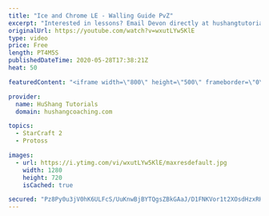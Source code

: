 ```yaml
---
title: "Ice and Chrome LE - Walling Guide PvZ"
excerpt: "Interested in lessons? Email Devon directly at hushangtutorials@outlook.com ------------------------------------------------------------------------------------------------------- Want to support HuShang Tutorials directly? Patreon is a website where you can contribute a monthly donation that will help"
originalUrl: https://youtube.com/watch?v=wxutLYw5KlE
type: video
price: Free
length: PT4M5S
publishedDateTime: 2020-05-28T17:38:21Z
heat: 50

featuredContent: "<iframe width=\"800\" height=\"500\" frameborder=\"0\" src=\"https://www.youtube.com/embed/wxutLYw5KlE\" allow=\"accelerometer; autoplay; encrypted-media; gyroscope; picture-in-picture\" allowfullscreen></iframe>"

provider:
  name: HuShang Tutorials
  domain: hushangcoaching.com

topics:
  - StarCraft 2
  - Protoss

images:
  - url: https://i.ytimg.com/vi/wxutLYw5KlE/maxresdefault.jpg
    width: 1280
    height: 720
    isCached: true

secured: "Pz8Py0u3jV0hK6ULFcS/UuKnwBjBYTQgsZBkGAaJ/D1FNKVor1t2XOsdHzxRH5vc5sF01MK98pbHm174Ymx0yjLeznekVz1M5HHxEQVU/7Y55+N0gmOCatyTBBVzwk4gBYXUY4qaAlHI7nntoCm/6IC10TXNMfnVRUdSss/5nnMJ8Mn6wxQWQ/PuNsUQUKWxRqPEJ9FtSOSGLpmYAe5hcmV/LMPEBGgJfi2w9gK/Qciu7UBqgoexWSgL2Ua9xGyGg8Wv4FJtbsnqmjBZpiy1eWQ29K/NxPcj6+JAnLt3pUy0JfT10n9JogvvPJGLRXfTm8Q8rHYEG7cTkS3qhi1uatgN0soHHJXP7hGa2rMf16gmfRu2ohiAkuzDfS5/SDIBNOt/ehqNAbGVIljnimlZj5B6rICYOYPD8rOtKGW2PFY=;ql3j5yJcQCKvaTX9TyRVQw=="
---
```


